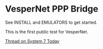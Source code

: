 # VesperNet PPP Bridge
See INSTALL and EMULATORS to get started.

This is the first public test for VesperNet.

[Thread on System 7 Today](https://system7today.com/forums/index.php?topic=4027.0)
